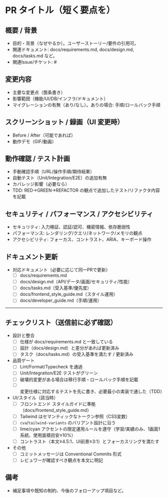 # PR タイトル（短く要点を）

## 概要 / 背景
- 目的・背景（なぜやるか）。ユーザーストーリー/要件の引用可。
- 関連ドキュメント: docs/requirements.md, docs/design.md, docs/tasks.md など。
- 関連Issue/チケット: #

## 変更内容
- 主要な変更点（箇条書き）
- 影響範囲（機能/UI/DB/インフラ/ドキュメント）
- マイグレーションの有無（あり/なし）。ありの場合: 手順/ロールバック手順

## スクリーンショット / 録画（UI 変更時）
- Before / After（可能であれば）
- 動作デモ（GIF/動画）

## 動作確認 / テスト計画
- 手動確認手順（URL/操作手順/期待結果）
- 自動テスト（Unit/Integration/E2E）の追加有無
- カバレッジ影響（必要なら）
 - TDD: RED→GREEN→REFACTOR の観点で追加したテスト/リファクタ内容を記載

## セキュリティ / パフォーマンス / アクセシビリティ
- セキュリティ: 入力検証、認証/認可、機密情報、依存脆弱性
- パフォーマンス: レンダリング/クエリ/ネットワーク/メモリの観点
- アクセシビリティ: フォーカス、コントラスト、ARIA、キーボード操作

## ドキュメント更新
- 対応ドキュメント（必要に応じて同一PRで更新）
  - [ ] docs/requirements.md
  - [ ] docs/design.md（API/データ/画面/セキュリティ/性能）
  - [ ] docs/tasks.md（受入基準/優先度）
  - [ ] docs/frontend_style_guide.md（スタイル運用）
  - [ ] docs/developer_guide.md（手順/運用）

---

## チェックリスト（送信前に必ず確認）
- 設計と整合
  - [ ] 仕様が docs/requirements.md と一致している
  - [ ] 設計（docs/design.md）と差分があれば更新済み
  - [ ] タスク（docs/tasks.md）の受入基準を満たす / 更新済み
- 品質ゲート
  - [ ] Lint/Format/Typecheck を通過
  - [ ] Unit/Integration/E2E テストがグリーン
  - [ ] 破壊的変更がある場合は移行手順・ロールバック手順を記載
  - [ ] 変更仕様に対応するテストを先に書き、必要最小の実装で通した（TDD）
- UI/スタイル（該当時）
  - [ ] フロントエンド スタイルガイドに準拠（docs/frontend_style_guide.md）
  - [ ] Tailwind はセマンティックなトークン参照（CSS変数）
  - [ ] `cva`/`tailwind-variants` のバリアント設計に沿う
  - [ ] lime/cyan アクセントの限定運用ルールを遵守（学習/実績のみ、1画面1系統、使用面積目安≤10%）
  - [ ] コントラスト（本文≥4.5:1、UI前景≥3:1）とフォーカスリングを満たす
- その他
  - [ ] コミットメッセージは Conventional Commits 形式
  - [ ] レビュワーが確認すべき観点を本文に明記

## 備考
- 補足事項や既知の制約、今後のフォローアップ項目など。
